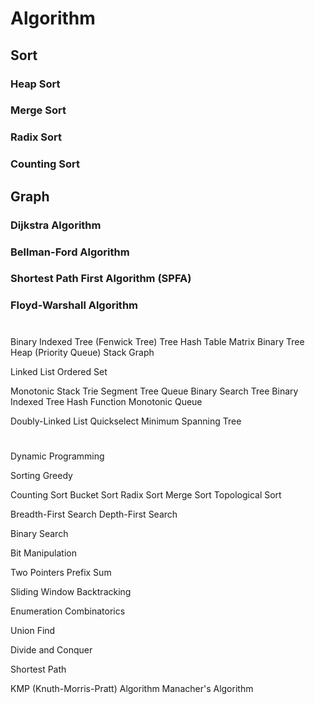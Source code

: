 # Algorithm

## Sort

### Heap Sort
### Merge Sort
### Radix Sort
### Counting Sort

## Graph

### Dijkstra Algorithm
### Bellman-Ford Algorithm
### Shortest Path First Algorithm (SPFA)
### Floyd-Warshall Algorithm


#

Binary Indexed Tree (Fenwick Tree)
Tree
Hash Table
Matrix
Binary Tree
Heap (Priority Queue)
Stack
Graph

Linked List
Ordered Set

Monotonic Stack
Trie
Segment Tree
Queue
Binary Search Tree
Binary Indexed Tree
Hash Function
Monotonic Queue

Doubly-Linked List
Quickselect
Minimum Spanning Tree

#

Dynamic Programming

Sorting
Greedy

Counting Sort
Bucket Sort
Radix Sort
Merge Sort
Topological Sort

Breadth-First Search
Depth-First Search

Binary Search

Bit Manipulation

Two Pointers
Prefix Sum

Sliding Window
Backtracking

Enumeration
Combinatorics

Union Find

Divide and Conquer

Shortest Path


KMP (Knuth-Morris-Pratt) Algorithm
Manacher's Algorithm
